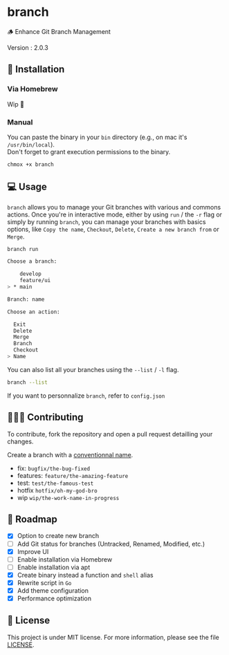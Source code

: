 # branch

🪵 Enhance Git Branch Management

Version : 2.0.3

## 🚀 Installation

### Via Homebrew

Wip 🚧

### Manual

You can paste the binary in your `bin` directory (e.g., on mac it's `/usr/bin/local`). \
Don't forget to grant execution permissions to the binary.

```bash
chmox +x branch
```

## 💻 Usage

`branch` allows you to manage your Git branches with various and commons actions. Once you're in interactive mode, either by using `run` / the `-r` flag or simply by running `branch`, you can manage your branches with basics options, like `Copy the name`, `Checkout`, `Delete`, `Create a new branch from` or `Merge`.

```bash
branch run
```

```bash
Choose a branch:

    develop
    feature/ui
> * main
```

```bash
Branch: name

Choose an action:

  Exit
  Delete
  Merge
  Branch
  Checkout
> Name
```

You can also list all your branches using the `--list` / `-l` flag.

```bash
branch --list
```

If you want to personnalize `branch`, refer to `config.json`

## 🧑‍🤝‍🧑 Contributing

To contribute, fork the repository and open a pull request detailling your changes.

Create a branch with a [conventionnal name](https://tilburgsciencehub.com/building-blocks/collaborate-and-share-your-work/use-github/naming-git-branches/).

- fix: `bugfix/the-bug-fixed`
- features: `feature/the-amazing-feature`
- test: `test/the-famous-test`
- hotfix `hotfix/oh-my-god-bro`
- wip `wip/the-work-name-in-progress`

## 📌 Roadmap

- [x] Option to create new branch
- [ ] Add Git status for branches (Untracked, Renamed, Modified, etc.)
- [x] Improve UI
- [ ] Enable installation via Homebrew
- [ ] Enable installation via apt
- [x] Create binary instead a function and `shell` alias
- [x] Rewrite script in `Go`
- [x] Add theme configuration
- [x] Performance optimization

## 📑 License

This project is under MIT license. For more information, please see the file [LICENSE](./LICENSE).

